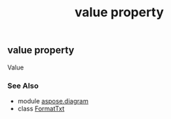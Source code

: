 ﻿---
title: value property
second_title: Aspose.Diagram for Python via .NET API References
description: 
type: docs
weight: 30
url: /python-net/aspose.diagram/formattxt/value/
is_root: false
---

## value property


Value

### See Also
* module [aspose.diagram](../../)
* class [FormatTxt](/diagram/python-net/aspose.diagram/formattxt)
